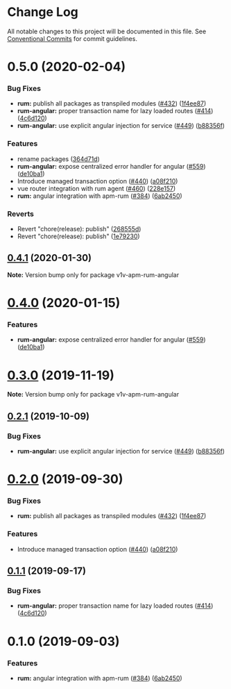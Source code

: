 # Change Log

All notable changes to this project will be documented in this file.
See [Conventional Commits](https://conventionalcommits.org) for commit guidelines.

# 0.5.0 (2020-02-04)


### Bug Fixes

* **rum:** publish all packages as transpiled modules ([#432](https://github.com/v1v/apm-agent-rum-js/issues/432)) ([1f4ee87](https://github.com/v1v/apm-agent-rum-js/commit/1f4ee873429e678f39d23076bead1e6399c49525))
* **rum-angular:** proper transaction name for lazy loaded routes ([#414](https://github.com/v1v/apm-agent-rum-js/issues/414)) ([4c6d120](https://github.com/v1v/apm-agent-rum-js/commit/4c6d120afa49c77dcdb3fa0da5719fe55be270f9))
* **rum-angular:** use explicit angular injection for service ([#449](https://github.com/v1v/apm-agent-rum-js/issues/449)) ([b88356f](https://github.com/v1v/apm-agent-rum-js/commit/b88356fe80dafdb19b6636f06c0205e6b34b5fe4))


### Features

* rename packages ([364d71d](https://github.com/v1v/apm-agent-rum-js/commit/364d71de02d95cfc373ce46cdf0a0bab3374abfc))
* **rum-angular:** expose centralized error handler for angular ([#559](https://github.com/v1v/apm-agent-rum-js/issues/559)) ([de10ba1](https://github.com/v1v/apm-agent-rum-js/commit/de10ba121901aa9b181713f8d761a5cb165d6fa6))
* Introduce managed transaction option ([#440](https://github.com/v1v/apm-agent-rum-js/issues/440)) ([a08f210](https://github.com/v1v/apm-agent-rum-js/commit/a08f21093735abf578be1de46f03beb89368ef88))
* vue router integration with rum agent ([#460](https://github.com/v1v/apm-agent-rum-js/issues/460)) ([228e157](https://github.com/v1v/apm-agent-rum-js/commit/228e157851f4df7448f8bfcdd4b4b57129707992))
* **rum:** angular integration with apm-rum ([#384](https://github.com/v1v/apm-agent-rum-js/issues/384)) ([6ab2450](https://github.com/v1v/apm-agent-rum-js/commit/6ab245087db8b3cf0c24688f3115ebf7459356b4))


### Reverts

* Revert "chore(release): publish" ([268555d](https://github.com/v1v/apm-agent-rum-js/commit/268555d006b2c423ce54e2ee5dd0694d566a337a))
* Revert "chore(release): publish" ([1e79230](https://github.com/v1v/apm-agent-rum-js/commit/1e7923048f686457589058bf532ee6e4133bdbf1))





## [0.4.1](https://github.com/v1v/apm-agent-rum-js/compare/v1v-apm-rum-angular@0.4.0...v1v-apm-rum-angular@0.4.1) (2020-01-30)

**Note:** Version bump only for package v1v-apm-rum-angular





# [0.4.0](https://github.com/v1v/apm-agent-rum-js/compare/v1v-apm-rum-angular@0.3.0...v1v-apm-rum-angular@0.4.0) (2020-01-15)


### Features

* **rum-angular:** expose centralized error handler for angular ([#559](https://github.com/v1v/apm-agent-rum-js/issues/559)) ([de10ba1](https://github.com/v1v/apm-agent-rum-js/commit/de10ba121901aa9b181713f8d761a5cb165d6fa6))





# [0.3.0](https://github.com/v1v/apm-agent-rum-js/compare/v1v-apm-rum-angular@0.2.1...v1v-apm-rum-angular@0.3.0) (2019-11-19)

**Note:** Version bump only for package v1v-apm-rum-angular





## [0.2.1](https://github.com/v1v/apm-agent-rum-js/compare/v1v-apm-rum-angular@0.2.0...v1v-apm-rum-angular@0.2.1) (2019-10-09)


### Bug Fixes

* **rum-angular:** use explicit angular injection for service ([#449](https://github.com/v1v/apm-agent-rum-js/issues/449)) ([b88356f](https://github.com/v1v/apm-agent-rum-js/commit/b88356f))





# [0.2.0](https://github.com/v1v/apm-agent-rum-js/compare/v1v-apm-rum-angular@0.1.1...v1v-apm-rum-angular@0.2.0) (2019-09-30)


### Bug Fixes

* **rum:** publish all packages as transpiled modules ([#432](https://github.com/v1v/apm-agent-rum-js/issues/432)) ([1f4ee87](https://github.com/v1v/apm-agent-rum-js/commit/1f4ee87))


### Features

* Introduce managed transaction option ([#440](https://github.com/v1v/apm-agent-rum-js/issues/440)) ([a08f210](https://github.com/v1v/apm-agent-rum-js/commit/a08f210))





## [0.1.1](https://github.com/v1v/apm-agent-rum-js/compare/v1v-apm-rum-angular@0.1.0...v1v-apm-rum-angular@0.1.1) (2019-09-17)


### Bug Fixes

* **rum-angular:** proper transaction name for lazy loaded routes ([#414](https://github.com/v1v/apm-agent-rum-js/issues/414)) ([4c6d120](https://github.com/v1v/apm-agent-rum-js/commit/4c6d120))





# 0.1.0 (2019-09-03)


### Features

* **rum:** angular integration with apm-rum ([#384](https://github.com/v1v/apm-agent-rum-js/issues/384)) ([6ab2450](https://github.com/v1v/apm-agent-rum-js/commit/6ab2450))
